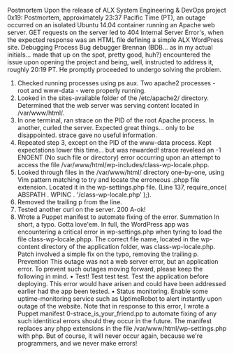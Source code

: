 Postmortem
Upon the release of ALX System Engineering & DevOps project 0x19: Postmortem, approximately 23:37 Pacific Time (PT), an outage occurred on an isolated Ubuntu 14.04 container running an Apache web server. GET requests on the server led to 404 Internal Server Error's, when the expected response was an HTML file defining a simple ALX WordPress site.
Debugging Process
Bug debugger Brennan (BDB... as in my actual initials... made that up on the spot, pretty good, huh?) encountered the issue upon opening the project and being, well, instructed to address it, roughly 20:19 PT. He promptly proceeded to undergo solving the problem.
1.	Checked running processes using ps aux. Two apache2 processes - root and www-data - were properly running.
2.	Looked in the sites-available folder of the /etc/apache2/ directory. Determined that the web server was serving content located in /var/www/html/.
3.	In one terminal, ran strace on the PID of the root Apache process. In another, curled the server. Expected great things... only to be disappointed. strace gave no useful information.
4.	Repeated step 3, except on the PID of the www-data process. Kept expectations lower this time... but was rewarded! strace revelead an -1 ENOENT (No such file or directory) error occurring upon an attempt to access the file /var/www/html/wp-includes/class-wp-locale.phpp.
5.	Looked through files in the /var/www/html/ directory one-by-one, using Vim pattern matching to try and locate the erroneous .phpp file extension. Located it in the wp-settings.php file. (Line 137, require_once( ABSPATH . WPINC . '/class-wp-locale.php' );).
6.	Removed the trailing p from the line.
7.	Tested another curl on the server. 200 A-ok!
8.	Wrote a Puppet manifest to automate fixing of the error.
Summation
In short, a typo. Gotta love'em. In full, the WordPress app was encountering a critical error in wp-settings.php when tyring to load the file class-wp-locale.phpp. The correct file name, located in the wp-content directory of the application folder, was class-wp-locale.php.
Patch involved a simple fix on the typo, removing the trailing p.
Prevention
This outage was not a web server error, but an application error. To prevent such outages moving forward, please keep the following in mind.
•	Test! Test test test. Test the application before deploying. This error would have arisen and could have been addressed earlier had the app been tested.
•	Status monitoring. Enable some uptime-monitoring service such as UptimeRobot to alert instantly upon outage of the website.
Note that in response to this error, I wrote a Puppet manifest 0-strace_is_your_friend.pp to automate fixing of any such identitical errors should they occur in the future. The manifest replaces any phpp extensions in the file /var/www/html/wp-settings.php with php.
But of course, it will never occur again, because we're programmers, and we never make errors!
